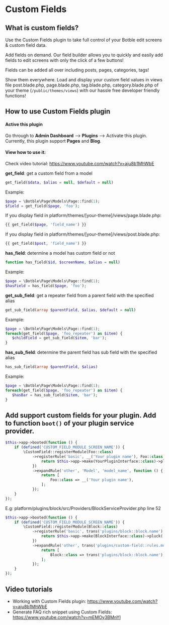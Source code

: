 # Custom Fields

## What is custom fields?

Use the Custom Fields plugin to take full control of your Botble edit screens & custom field data.

Add fields on demand. Our field builder allows you to quickly and easily add fields to edit screens with only the click
of a few buttons!

Fields can be added all over including posts, pages, categories, tags!

Show them everywhere. Load and display your custom field values in views file post.blade.php, page.blade.php,
tag.blade.php, category.blade.php of your theme (`/public/themes/views`) with our hassle free developer friendly
functions!

## How to use Custom Fields plugin

#### Active this plugin

Go through to **Admin Dashboard** --> **Plugins** --> Activate this plugin.
Currently, this plugin support **Pages** and **Blog**.

#### View how to use it:

Check video tutorial: https://www.youtube.com/watch?v=aju8b1MhWbE

**get_field**: get a custom field from a model

```php
get_field($data, $alias = null, $default = null)
```

Example:

```php
$page = \Botble\Page\Models\Page::find(1);
$field = get_field($page, 'foo');
```

If you display field in platform/themes/[your-theme]/views/page.blade.php:

```php
{{ get_field($page, 'field_name') }} 
````

If you display field in platform/themes/[your-theme]/views/post.blade.php:

```php
{{ get_field($post, 'field_name') }}
````

**has_field**: determine a model has custom field or not

```php
function has_field($id, $screenName, $alias = null)
```

Example:

```php
$page = \Botble\Page\Models\Page::find(1);
$hasField = has_field($page, 'foo');
```

**get_sub_field**: get a repeater field from a parent field with the specified alias

```php
get_sub_field(array $parentField, $alias, $default = null)
```

Example:

```php
$page = \Botble\Page\Models\Page::find(1);
foreach(get_field($page, 'foo_repeater') as $item) {
   $childField = get_sub_field($item, 'bar');
}
```

**has_sub_field**: determine the parent field has sub field with the specified alias

```php
has_sub_field(array $parentField, $alias)
```

Example:

```php
$page = \Botble\Page\Models\Page::find(1);
foreach(get_field($page, 'foo_repeater') as $item) {
   $hasBar = has_sub_field($item, 'bar');
}
```

## Add support custom fields for your plugin. Add to function `boot()` of your plugin service provider.

```php
$this->app->booted(function () {
    if (defined('CUSTOM_FIELD_MODULE_SCREEN_NAME')) {
        \CustomField::registerModule(Foo::class)
            ->registerRule('basic', __('Your plugin name'), Foo::class, function () {
                return $this->app->make(YourPluginInterface::class)->pluck('name', 'id');
            })
            ->expandRule('other', 'Model', 'model_name', function () {
                return [
                    Foo::class => __('Your plugin name'),
                ];
            });
    }
});
```

E.g: platform/plugins/block/src/Providers/BlockServiceProvider.php line 52

```php
$this->app->booted(function () {
    if (defined('CUSTOM_FIELD_MODULE_SCREEN_NAME')) {
        \CustomField::registerModule(Block::class)
            ->registerRule('basic', trans('plugins/block::block.name'), Block::class, function () {
                return $this->app->make(BlockInterface::class)->pluck('blocks.name', 'blocks.id');
            })
            ->expandRule('other', trans('plugins/custom-field::rules.model_name'), 'model_name', function () {
                return [
                    Block::class => trans('plugins/block::block.name'),
                ];
            });
    }
});
```

## Video tutorials

- Working with Custom Fields plugin: https://www.youtube.com/watch?v=aju8b1MhWbE
- Generate FAQ rich snippet using Custom Fields: https://www.youtube.com/watch?v=mEMOy3BMnYI
